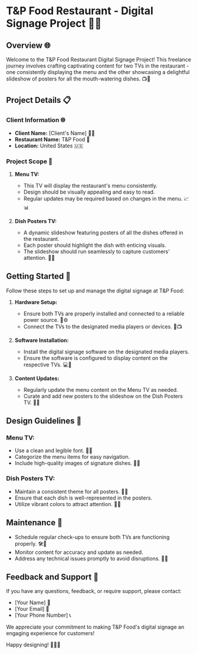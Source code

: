 # T&P Food Restaurant - Digital Signage Project 🌮🎉

## Overview 🌐

Welcome to the T&P Food Restaurant Digital Signage Project! This freelance journey involves crafting captivating content for two TVs in the restaurant - one consistently displaying the menu and the other showcasing a delightful slideshow of posters for all the mouth-watering dishes. 📺🍔

## Project Details 📋

### Client Information 🌐

- **Client Name:** [Client's Name] 👨‍🍳
- **Restaurant Name:** T&P Food 🍲
- **Location:** United States 🇺🇸

### Project Scope 🎯

1. **Menu TV:**
   - This TV will display the restaurant's menu consistently.
   - Design should be visually appealing and easy to read.
   - Regular updates may be required based on changes in the menu. 📈📊

2. **Dish Posters TV:**
   - A dynamic slideshow featuring posters of all the dishes offered in the restaurant.
   - Each poster should highlight the dish with enticing visuals.
   - The slideshow should run seamlessly to capture customers' attention. 🎥🍕

## Getting Started 🚀

Follow these steps to set up and manage the digital signage at T&P Food:

1. **Hardware Setup:**
   - Ensure both TVs are properly installed and connected to a reliable power source. 🔌⚙️
   - Connect the TVs to the designated media players or devices. 📡📺

2. **Software Installation:**
   - Install the digital signage software on the designated media players.
   - Ensure the software is configured to display content on the respective TVs. 💻🔧

3. **Content Updates:**
   - Regularly update the menu content on the Menu TV as needed.
   - Curate and add new posters to the slideshow on the Dish Posters TV. 🔄🎨

## Design Guidelines 🎨

### Menu TV:

- Use a clean and legible font. 📝✨
- Categorize the menu items for easy navigation.
- Include high-quality images of signature dishes. 📸🍣

### Dish Posters TV:

- Maintain a consistent theme for all posters. 🌈🎉
- Ensure that each dish is well-represented in the posters.
- Utilize vibrant colors to attract attention. 🎨💖

## Maintenance 🔧

- Schedule regular check-ups to ensure both TVs are functioning properly. 🛠️🔄
- Monitor content for accuracy and update as needed.
- Address any technical issues promptly to avoid disruptions. 🚨🔧

## Feedback and Support 🤝

If you have any questions, feedback, or require support, please contact:

- [Your Name] 🤝
- [Your Email] 📧
- [Your Phone Number] 📞

We appreciate your commitment to making T&P Food's digital signage an engaging experience for customers!

Happy designing! 🎉🎨📲

